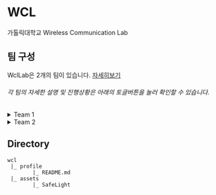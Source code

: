 # WCL
가톨릭대학교 Wireless Communication Lab


## 팀 구성
WclLab은 2개의 팀이 있습니다. [자세히보기](https://github.com/orgs/WclLab/teams)
###### *각 팀의 자세한 설명 및 진행상황은 아래의 토글버튼을 눌러 확인할 수 있습니다.*


<details><summary>Team 1</summary>

# Team 1 : SafeLight
## About
시각장애인 용 안전 소프트웨어 압버튼을 개발합니다.

## Members

|name|role|github|email|
|----|------|-----|-----|
|**차승연**|`팀장`  `BSP Developer`|[tmddusCha](https://github.com/tmddusCha)|<ckatd9146@naver.com>|
|**천다은**|`BSP Developer`|[cde-1234](https://github.com/cde-1234)|<daeun0630@naver.com>|
|**한영찬**|`Application Developer`|[hanmango-o](https://github.com/hanmango-o)|<hantalk98@gmail.com>|
## Links
### [SafeLight Repository](https://github.com/WclLab/SafeLight)
### [UI/UX Figma](https://www.figma.com/file/6sNevVocO9DDmrjzkIFQTW/SafeLight?node-id=0%3A1)
### [일정 및 프로젝트 관리](https://github.com/orgs/WclLab/projects/2)

#### 

---

</details>

<details><summary>Team 2</summary>

# Team 2
## About


## Members

|name|role|github|
|----|------|-----|
|**임유향**|`BSP Developer`|[Youhyang](https://github.com/Youhyang)|
|**박서영**|`BSP Developer`|[lisa020519](https://github.com/lisa020519)|
## Links


</details>

## Directory
```
wcl
 |_ profile
        |_ README.md
 |_ assets
        |_ SafeLight
```
